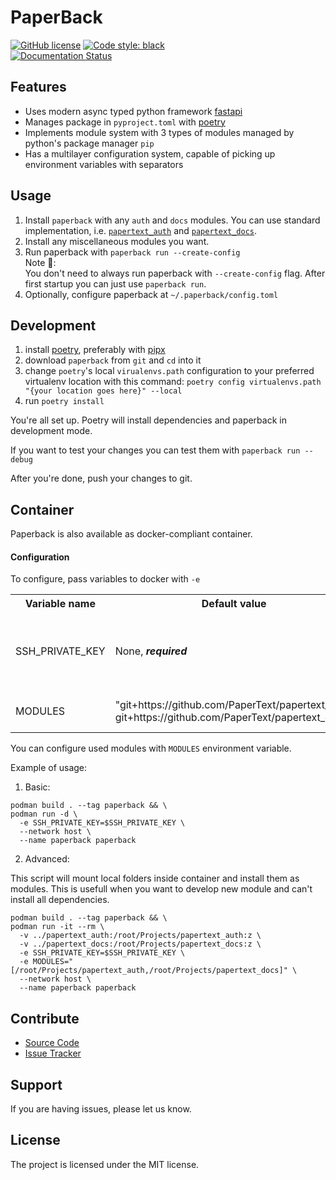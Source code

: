 PaperBack
=========
[![GitHub license](https://img.shields.io/github/license/PaperText/paperback?style=flat-square)](https://github.com/PaperText/paperback/blob/master/LICENSE)
[![Code style: black](https://img.shields.io/badge/code%20style-black-000000.svg?style=flat-square)](https://github.com/psf/black)
\
[![Documentation Status](https://readthedocs.org/projects/paperback/badge/?version=latest&style=flat-square)](https://paperback.readthedocs.io/en/latest/?badge=latest)

Features
--------
- Uses modern async typed python framework [fastapi](https://fastapi.tiangolo.com/)
- Manages package in `pyproject.toml` with [poetry](https://python-poetry.org/)
- Implements module system with 3 types of modules 
    managed by python's package manager `pip`
- Has a multilayer configuration system,
    capable of picking up environment variables with separators

Usage
-----
1. Install `paperback` with any `auth` and `docs` modules.
    You can use standard implementation, 
    i.e. [`papertext_auth`]() and [`papertext_docs`]().
2. Install any miscellaneous modules you want.
3. Run paperback with `paperback run --create-config`\
Note 📓:\
    You don't need to always run paperback with `--create-config` flag.
    After first startup you can just use `paperback run`.
4. Optionally, configure paperback at `~/.paperback/config.toml`

Development
-----------
1. install [poetry](https://python-poetry.org/),
    preferably with [pipx](https://pipxproject.github.io/pipx/)
1. download `paperback` from `git` and `cd` into it
1. change `poetry`'s local `virualenvs.path` configuration
    to your preferred virtualenv location with this command:
    `poetry config virtualenvs.path "{your location goes here}" --local`
1. run `poetry install`

You're all set up. Poetry will install dependencies and
    paperback in development mode.

If you want to test your changes you can test them with `paperback run --debug`

After you're done, push your changes to git.

Container
---------
Paperback is also available as docker-compliant container.

#### Configuration
To configure, pass  variables to docker with `-e`
<table>
    <tr>
        <th>Variable name</th>
        <th>Default value</th>
        <th>Description</th>
    </tr>
    <tr>
        <td>SSH_PRIVATE_KEY</td>
        <td>None, <i><b>required</b></i></td>
        <td>SSH key to use for downloading modules<br>Can be RSA or ecdsa</td>
    </tr>
    <tr>
        <td>MODULES</td>
        <td>"git+https://github.com/PaperText/papertext_auth, git+https://github.com/PaperText/papertext_docs"</td>
        <td>List of pip installable modules</td>
    </tr>
</table> 


You can configure used modules with `MODULES` environment variable.

Example of usage:
1. Basic:
```shell script
podman build . --tag paperback && \
podman run -d \
  -e SSH_PRIVATE_KEY=$SSH_PRIVATE_KEY \
  --network host \
  --name paperback paperback
```
2. Advanced:

This script will mount local folders inside container and install them as modules. This is usefull when you want to develop new module and can't install all dependencies.
```shell script
podman build . --tag paperback && \
podman run -it --rm \
  -v ../papertext_auth:/root/Projects/papertext_auth:z \
  -v ../papertext_docs:/root/Projects/papertext_docs:z \
  -e SSH_PRIVATE_KEY=$SSH_PRIVATE_KEY \
  -e MODULES="[/root/Projects/papertext_auth,/root/Projects/papertext_docs]" \
  --network host \
  --name paperback paperback
```

Contribute
----------
- [Source Code](https://github.com/PaperText/paperback)
- [Issue Tracker](https://github.com/PaperText/paperback/issues)

Support
-------
If you are having issues, please let us know.

License
-------
The project is licensed under the MIT license.
